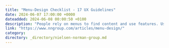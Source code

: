 ```yaml
---
title: "Menu-Design Checklist - 17 UX Guidelines"
date: 2024-06-07 17:00:00 +0000
dateadded: 2024-06-08 00:00:50 +0100
description: "People rely on menus to find content and use features. Use this checklist to make sure your menus do their job."
link: "https://www.nngroup.com/articles/menu-design/"
category:
directory: _directory/nielsen-norman-group.md
---
```

